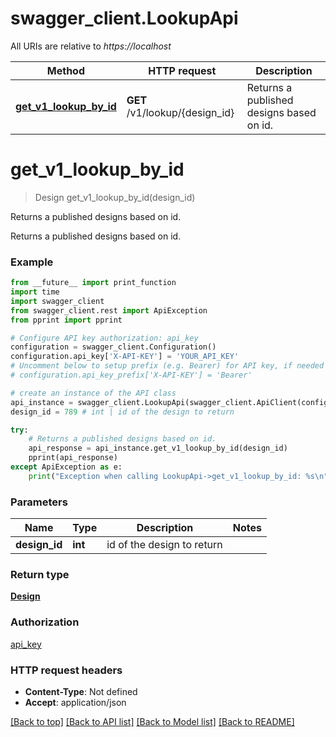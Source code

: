 # swagger_client.LookupApi

All URIs are relative to *https://localhost*

Method | HTTP request | Description
------------- | ------------- | -------------
[**get_v1_lookup_by_id**](LookupApi.md#get_v1_lookup_by_id) | **GET** /v1/lookup/{design_id} | Returns a published designs based on id.


# **get_v1_lookup_by_id**
> Design get_v1_lookup_by_id(design_id)

Returns a published designs based on id.

Returns a published designs based on id.

### Example
```python
from __future__ import print_function
import time
import swagger_client
from swagger_client.rest import ApiException
from pprint import pprint

# Configure API key authorization: api_key
configuration = swagger_client.Configuration()
configuration.api_key['X-API-KEY'] = 'YOUR_API_KEY'
# Uncomment below to setup prefix (e.g. Bearer) for API key, if needed
# configuration.api_key_prefix['X-API-KEY'] = 'Bearer'

# create an instance of the API class
api_instance = swagger_client.LookupApi(swagger_client.ApiClient(configuration))
design_id = 789 # int | id of the design to return

try:
    # Returns a published designs based on id.
    api_response = api_instance.get_v1_lookup_by_id(design_id)
    pprint(api_response)
except ApiException as e:
    print("Exception when calling LookupApi->get_v1_lookup_by_id: %s\n" % e)
```

### Parameters

Name | Type | Description  | Notes
------------- | ------------- | ------------- | -------------
 **design_id** | **int**| id of the design to return | 

### Return type

[**Design**](Design.md)

### Authorization

[api_key](../README.md#api_key)

### HTTP request headers

 - **Content-Type**: Not defined
 - **Accept**: application/json

[[Back to top]](#) [[Back to API list]](../README.md#documentation-for-api-endpoints) [[Back to Model list]](../README.md#documentation-for-models) [[Back to README]](../README.md)

